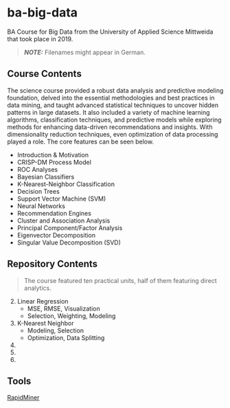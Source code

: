 # ba-big-data

BA Course for Big Data from the University of Applied Science Mittweida that took place in 2019.

> **_NOTE:_** Filenames might appear in German.

## Course Contents

The science course provided a robust data analysis and predictive modeling foundation, delved into the essential methodologies and best practices in data mining, and taught advanced statistical techniques to uncover hidden patterns in large datasets. It also included a variety of machine learning algorithms, classification techniques, and predictive models while exploring methods for enhancing data-driven recommendations and insights. With dimensionality reduction techniques, even optimization of data processing played a role. The core features can be seen below.

- Introduction & Motivation
- CRISP-DM Process Model
- ROC Analyses
- Bayesian Classifiers
- K-Nearest-Neighbor Classification
- Decision Trees
- Support Vector Machine (SVM)
- Neural Networks
- Recommendation Engines
- Cluster and Association Analysis
- Principal Component/Factor Analysis
- Eigenvector Decomposition
- Singular Value Decomposition (SVD)

## Repository Contents

> The course featured ten practical units, half of them featuring direct analytics.

2. Linear Regression
   - MSE, RMSE, Visualization
   - Selection, Weighting, Modeling
3. K-Nearest Neighbor
   - Modeling, Selection
   - Optimization, Data Splitting
4.
5.
6.

## Tools

[RapidMiner](https://rapidminer.com/platform/educational/)

